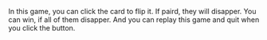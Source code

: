   In this game, you can click the card to flip it. If paird, they will disapper. You can win, if all of them disapper. And you can replay this game and quit when you click the button. 
